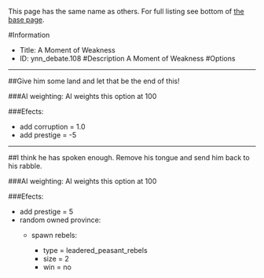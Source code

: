 This page has the same name as others. For full listing see bottom of [the base page](a_moment_of_weakness.md).

#Information
 - Title: A Moment of Weakness
 - ID: ynn_debate.108
#Description
A Moment of Weakness
#Options

___
##Give him some land and let that be the end of this!

###AI weighting:
AI weights this option at 100


###Efects:<ul><li>add corruption = 1.0</li><li>add prestige = -5</li></ul>

___
##I think he has spoken enough. Remove his tongue and send him back to his rabble.

###AI weighting:
AI weights this option at 100


###Efects:<ul><li>add prestige = 5</li><li>random owned province:</li><ul><li>spawn rebels:</li><ul><li>type = leadered_peasant_rebels</li><li>size = 2</li><li>win = no</li></ul></ul></ul>
